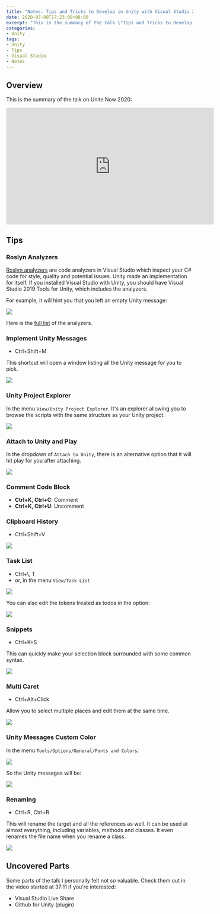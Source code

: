 ```yaml
---
title: "Notes: Tips and Tricks to Develop in Unity with Visual Studio 2019 | Unite Now 2020"
date: 2020-07-08T17:23:00+08:00
excerpt: "This is the summary of the talk \"Tips and Tricks to Develop in Unity with Visual Studio 2019\" on Unite Now 2020."
categories:
- Unity
tags:
- Unity
- Tips
- Visual Studio
- Notes
---
```


## Overview

This is the summary of the talk on Unite Now 2020:

<iframe width="560" height="315" src="https://www.youtube.com/embed/KH0nqTpOVuM" frameborder="0" allow="accelerometer; autoplay; encrypted-media; gyroscope; picture-in-picture" allowfullscreen></iframe>

## Tips

### Roslyn Analyzers

[Roslyn analyzers](https://docs.microsoft.com/en-us/visualstudio/code-quality/roslyn-analyzers-overview?view=vs-2019) are code analyzers in Visual Studio which inspect your C# code for style, quality and potential issues. Unity made an implementation for itself. If you installed Visual Studio with Unity, you should have Visual Studio 2019 Tools for Unity, which includes the analyzers.

For example, it will hint you that you left an empty Unity message:

![](../assets/images/2020-07-07-17-08-21.png)

Here is the [full list](https://github.com/microsoft/Microsoft.Unity.Analyzers/blob/master/doc/index.md) of the analyzers.

### Implement Unity Messages

- Ctrl+Shift+M

This shortcut will open a window listing all the Unity message for you to pick.

![](../assets/images/2020-07-07-17-13-56.png)

### Unity Project Explorer

In the menu `View/Unity Project Explorer`. It's an explorer allowing you to browse the scripts with the same structure as your Unity project.

![](../assets/images/2020-07-07-17-21-35.png)

### Attach to Unity and Play

In the dropdown of `Attach to Unity`, there is an alternative option that it will hit play for you after attaching.

![](../assets/images/2020-07-07-17-27-41.png)

### Comment Code Block

- **Ctrl+K, Ctrl+C**: Comment
- **Ctrl+K, Ctrl+U**: Uncomment

### Clipboard History

- Ctrl+Shift+V

![](../assets/images/2020-07-07-18-04-42.png)

### Task List

- Ctrl+\\, T
- or, in the menu `View/Task List`

![](../assets/images/2020-07-07-18-12-22.png)

You can also edit the tokens treated as todos in the option:

![](../assets/images/2020-07-07-18-15-26.png)

### Snippets

- Ctrl+K+S

This can quickly make your selection block surrounded with some common syntax.

![](../assets/images/2020-07-08-16-23-43.png)

### Multi Caret

- Ctrl+Alt+Click

Allow you to select multiple places and edit them at the same time.

![](../assets/images/2020-07-08-16-42-07.png)

### Unity Messages Custom Color

In the menu `Tools/Options/General/Fonts and Colors`:

![](../assets/images/2020-07-08-16-48-52.png)

So the Unity messages will be:

![](../assets/images/2020-07-08-16-50-22.png)

### Renaming

- Ctrl+R, Ctrl+R

This will rename the target and all the references as well. It can be used at almost everything, including variables, methods and classes. It even renames the file name when you rename a class.

![](../assets/images/2020-07-08-17-03-30.png)

## Uncovered Parts

Some parts of the talk I personally felt not so valuable. Check them out in the video started at 37:11 if you're interested:

- Visual Studio Live Share
- Github for Unity (plugin)